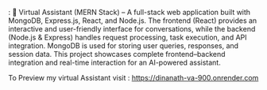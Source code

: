 :
🔹 Virtual Assistant (MERN Stack) – A full-stack web application built with MongoDB, Express.js, React, and Node.js. The frontend (React) provides an interactive and user-friendly interface for conversations, while the backend (Node.js & Express) handles request processing, task execution, and API integration. MongoDB is used for storing user queries, responses, and session data. This project showcases complete frontend–backend integration and real-time interaction for an AI-powered assistant.

To Preview my virtual Assistant
visit : https://dinanath-va-900.onrender.com
